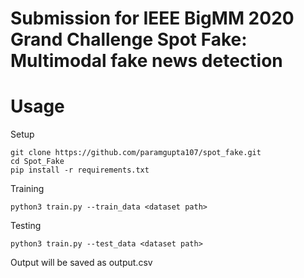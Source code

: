 # Submission for IEEE BigMM 2020 Grand Challenge Spot Fake: Multimodal fake news detection


# Usage

Setup
```
git clone https://github.com/paramgupta107/spot_fake.git
cd Spot_Fake
pip install -r requirements.txt
```

Training 
```
python3 train.py --train_data <dataset path>
```

Testing 
```
python3 train.py --test_data <dataset path>
```
Output will be saved as output.csv
